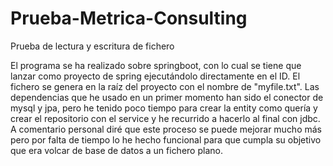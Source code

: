 # Prueba-Metrica-Consulting
Prueba de lectura y escritura de fichero

El programa se ha realizado sobre springboot, con lo cual se tiene que lanzar como proyecto de spring ejecutándolo directamente en el ID. 
El fichero se genera en la raíz del proyecto con el nombre de "myfile.txt".
Las dependencias que he usado en un primer momento han sido el conector de mysql y jpa, pero he tenido poco tiempo para crear la entity como quería y crear el repositorio con el service y he recurrido a hacerlo al final con jdbc.
A comentario personal diré que este proceso se puede mejorar mucho más pero por falta de tiempo lo he hecho funcional para que cumpla su objetivo que era volcar de base de datos a un fichero plano.
